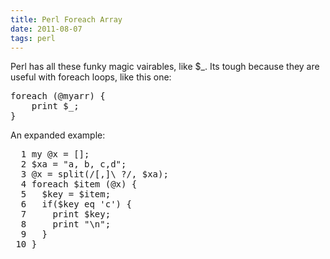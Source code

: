 ```yaml
---
title: Perl Foreach Array
date: 2011-08-07
tags: perl
---
```

Perl has all these funky magic vairables, like $\_. Its tough because they are useful with foreach loops, like this one:

<pre class="sh_perl">
foreach (@myarr) {
 	print $_;
}
</pre>

An expanded example:

<pre class="sh_perl">
  1 my @x = [];
  2 $xa = "a, b, c,d";
  3 @x = split(/[,]\ ?/, $xa);
  4 foreach $item (@x) {
  5   $key = $item;
  6   if($key eq 'c') {
  7     print $key;
  8     print "\n";
  9   }
 10 }
</pre>

